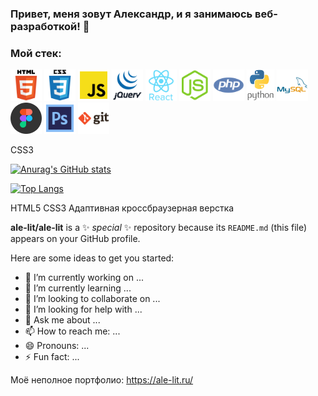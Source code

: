 ### Привет, меня зовут Александр, и я занимаюсь веб-разработкой! 👋 

### Мой стек:
<p>
  <img src="https://github.com/ale-lit/ale-lit/blob/main/icons/html.svg" alt="HTML5" title="HTML5" height="50">
  <img src="https://github.com/ale-lit/ale-lit/blob/main/icons/css.svg" alt="CSS3" title="CSS3" height="50">
  <img src="https://github.com/ale-lit/ale-lit/blob/main/icons/js.svg" alt="JavaScript" title="JavaScript" height="50">
  <img src="https://github.com/ale-lit/ale-lit/blob/main/icons/jquery.svg" alt="jQuery" title="jQuery" height="50">
  <img src="https://github.com/ale-lit/ale-lit/blob/main/icons/react.svg" alt="React" title="React" height="50">
  <img src="https://github.com/ale-lit/ale-lit/blob/main/icons/nodejs.svg" alt="NodeJS" title="NodeJS" height="50">
  <img src="https://github.com/ale-lit/ale-lit/blob/main/icons/php.svg" alt="PHP" title="PHP" height="50">
  <img src="https://github.com/ale-lit/ale-lit/blob/main/icons/python.svg" alt="Python" title="Python" height="50">
  <img src="https://github.com/ale-lit/ale-lit/blob/main/icons/mysql.svg" alt="MySQL" title="MySQL" height="50">
  <img src="https://github.com/ale-lit/ale-lit/blob/main/icons/figma.svg" alt="Figma" title="Figma" height="50">
  <img src="https://github.com/ale-lit/ale-lit/blob/main/icons/photoshop.svg" alt="Adobe Photoshop" title="Adobe Photoshop" height="50">
  <img src="https://github.com/ale-lit/ale-lit/blob/main/icons/git.svg" alt="Git" title="Git" height="50">
</p>
 
 CSS3


 
[![Anurag's GitHub stats](https://github-readme-stats.vercel.app/api?username=ale-lit)](https://github.com/anuraghazra/github-readme-stats)

[![Top Langs](https://github-readme-stats.vercel.app/api/top-langs/?username=ale-lit)](https://github.com/anuraghazra/github-readme-stats)




HTML5
CSS3
Адаптивная кроссбраузерная верстка

**ale-lit/ale-lit** is a ✨ _special_ ✨ repository because its `README.md` (this file) appears on your GitHub profile.

Here are some ideas to get you started:

- 🔭 I’m currently working on ...
- 🌱 I’m currently learning ...
- 👯 I’m looking to collaborate on ...
- 🤔 I’m looking for help with ...
- 💬 Ask me about ...
- 📫 How to reach me: ...
- 😄 Pronouns: ...
- ⚡ Fun fact: ...


Моё неполное портфолио: https://ale-lit.ru/
